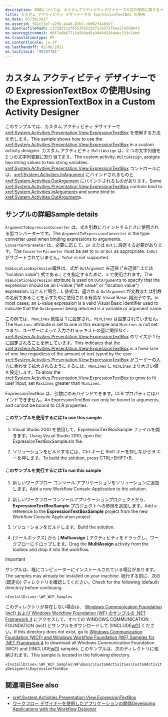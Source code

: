 ```yaml
---
description: 詳細については、カスタムアクティビティデザイナーでの式の使用に関するページを参照してください。
title: カスタム アクティビティ デザイナーでの ExpressionTextBox の使用
ms.date: 03/30/2017
ms.assetid: f82e73e7-a256-4a4d-82b7-c0d62f4ab5e7
ms.openlocfilehash: c333832c2f955354233371c6572f8ae27e5d8643
ms.sourcegitcommit: ddf7edb67715a5b9a45e3dd44536dabc153c1de0
ms.translationtype: MT
ms.contentlocale: ja-JP
ms.lasthandoff: 02/06/2021
ms.locfileid: "99787761"
---
```

# <a name="using-the-expressiontextbox-in-a-custom-activity-designer"></a><span data-ttu-id="ff557-103">カスタム アクティビティ デザイナーでの ExpressionTextBox の使用</span><span class="sxs-lookup"><span data-stu-id="ff557-103">Using the ExpressionTextBox in a Custom Activity Designer</span></span>

<span data-ttu-id="ff557-104">このサンプルでは、カスタム アクティビティ デザイナーで <xref:System.Activities.Presentation.View.ExpressionTextBox> を使用する方法を示します。</span><span class="sxs-lookup"><span data-stu-id="ff557-104">This sample shows how to use the <xref:System.Activities.Presentation.View.ExpressionTextBox> in a custom activity designer.</span></span> <span data-ttu-id="ff557-105">カスタム アクティビティ `MultiAssign` は、2 つの文字列値を 2 つの文字列変数に割り当てます。</span><span class="sxs-lookup"><span data-stu-id="ff557-105">The custom activity, `MultiAssign`, assigns two string values to two string variables.</span></span> <span data-ttu-id="ff557-106"><xref:System.Activities.Presentation.View.ExpressionTextBox> コントロールには、<xref:System.Activities.InArgument> にバインドされるものと <xref:System.Activities.OutArgument> にバインドされるものがあります。</span><span class="sxs-lookup"><span data-stu-id="ff557-106">Some <xref:System.Activities.Presentation.View.ExpressionTextBox> controls bind to <xref:System.Activities.InArgument>s and some bind to <xref:System.Activities.OutArgument>s.</span></span>

## <a name="sample-details"></a><span data-ttu-id="ff557-107">サンプルの詳細</span><span class="sxs-lookup"><span data-stu-id="ff557-107">Sample details</span></span>

 <span data-ttu-id="ff557-108">`ArgumentToExpressionConverter` は、式を引数にバインドするときに使用される型コンバーターです。</span><span class="sxs-lookup"><span data-stu-id="ff557-108">The `ArgumentToExpressionConverter` is the type converter used when binding expressions to arguments.</span></span> <span data-ttu-id="ff557-109">`ConverterParameter` は、必要に応じて、`In` または `Out` に設定する必要があります。</span><span class="sxs-lookup"><span data-stu-id="ff557-109">The `ConverterParameter` must be set to `In` or `Out` as appropriate.</span></span> <span data-ttu-id="ff557-110">`InOut` がサポートされていません。</span><span class="sxs-lookup"><span data-stu-id="ff557-110">`InOut` is not supported.</span></span>

 <span data-ttu-id="ff557-111">`UseLocationExpression`属性は、式が `OutArgument` 左辺値 ("左辺値" または "location value") 式であることを指定するために、s で使用されます。</span><span class="sxs-lookup"><span data-stu-id="ff557-111">The `UseLocationExpression` attribute is used on `OutArgument`s to specify that the expression should be an L-value ("left value" or "location value") expression.</span></span> <span data-ttu-id="ff557-112">ほとんど場合、L 値式は、返される `OutArgument` が変数または引数の名前であることを示すために使用される有効な Visual Basic 識別子です。</span><span class="sxs-lookup"><span data-stu-id="ff557-112">In most cases, an L-value expression is a valid Visual Basic identifier used to indicate that the `OutArgument` being returned is a variable or argument name.</span></span>

 <span data-ttu-id="ff557-113">この例では、`MaxLines` 属性は 1 に設定され、`MinLines` は設定されていません。</span><span class="sxs-lookup"><span data-stu-id="ff557-113">The `MaxLines` attribute is set to one in this example and `MinLines` is not set.</span></span> <span data-ttu-id="ff557-114">つまり、ユーザーによって入力されるテキストの量に関係なく、<xref:System.Activities.Presentation.View.ExpressionTextBox> のサイズが 1 行に固定されることを示しています。</span><span class="sxs-lookup"><span data-stu-id="ff557-114">This indicates that the <xref:System.Activities.Presentation.View.ExpressionTextBox> is a fixed size of one line regardless of the amount of text typed by the user.</span></span> <span data-ttu-id="ff557-115"><xref:System.Activities.Presentation.View.ExpressionTextBox> がユーザーの入力に合わせて拡大されるようにするには、`MaxLines` に `MinLines` より大きい値を設定します。</span><span class="sxs-lookup"><span data-stu-id="ff557-115">To allow the <xref:System.Activities.Presentation.View.ExpressionTextBox> to grow to fit user input, set `MaxLines` greater than `MinLines`.</span></span>

 <span data-ttu-id="ff557-116">ExpressionTextBox は、引数にのみバインドできます。CLR プロパティにはバインドできません。</span><span class="sxs-lookup"><span data-stu-id="ff557-116">An ExpressionTextBox can only be bound to arguments, and cannot be bound to CLR properties.</span></span>

#### <a name="to-use-this-sample"></a><span data-ttu-id="ff557-117">このサンプルを使用するには</span><span class="sxs-lookup"><span data-stu-id="ff557-117">To use this sample</span></span>

1. <span data-ttu-id="ff557-118">Visual Studio 2010 を使用して、ExpressionTextBoxSample ファイルを開きます。</span><span class="sxs-lookup"><span data-stu-id="ff557-118">Using Visual Studio 2010, open the ExpressionTextBoxSample.sln file.</span></span>

2. <span data-ttu-id="ff557-119">ソリューションをビルドするには、Ctrl キーと Shift キーを押しながら B キーを押します。</span><span class="sxs-lookup"><span data-stu-id="ff557-119">To build the solution, press CTRL+SHIFT+B.</span></span>

#### <a name="to-run-this-sample"></a><span data-ttu-id="ff557-120">このサンプルを実行するには</span><span class="sxs-lookup"><span data-stu-id="ff557-120">To run this sample</span></span>

1. <span data-ttu-id="ff557-121">新しいワークフロー コンソール アプリケーションをソリューションに追加します。</span><span class="sxs-lookup"><span data-stu-id="ff557-121">Add a new Workflow Console Application to the solution.</span></span>

2. <span data-ttu-id="ff557-122">新しいワークフローコンソールアプリケーションプロジェクトから、 **ExpressionTextBoxSample** プロジェクトへの参照を追加します。</span><span class="sxs-lookup"><span data-stu-id="ff557-122">Add a reference to the **ExpressionTextBoxSample** project from the new Workflow Console Application project.</span></span>

3. <span data-ttu-id="ff557-123">ソリューションをビルドします。</span><span class="sxs-lookup"><span data-stu-id="ff557-123">Build the solution.</span></span>

4. <span data-ttu-id="ff557-124">[ツールボックス] から [ **Multiassign** ] アクティビティをドラッグし、ワークフローにドロップします。</span><span class="sxs-lookup"><span data-stu-id="ff557-124">Drag the **MultiAssign** activity from the toolbox and drop it into the workflow.</span></span>

> [!IMPORTANT]
> <span data-ttu-id="ff557-125">サンプルは、既にコンピューターにインストールされている場合があります。</span><span class="sxs-lookup"><span data-stu-id="ff557-125">The samples may already be installed on your machine.</span></span> <span data-ttu-id="ff557-126">続行する前に、次の (既定の) ディレクトリを確認してください。</span><span class="sxs-lookup"><span data-stu-id="ff557-126">Check for the following (default) directory before continuing.</span></span>  
>
> `<InstallDrive>:\WF_WCF_Samples`  
>
> <span data-ttu-id="ff557-127">このディレクトリが存在しない場合は、 [Windows Communication Foundation (wcf) および Windows Workflow Foundation (WF) のサンプルの .NET Framework 4](https://www.microsoft.com/download/details.aspx?id=21459) にアクセスして、すべての WINDOWS COMMUNICATION FOUNDATION (wcf) とサンプルをダウンロードして [!INCLUDE[wf1](../../../../includes/wf1-md.md)] ください。</span><span class="sxs-lookup"><span data-stu-id="ff557-127">If this directory does not exist, go to [Windows Communication Foundation (WCF) and Windows Workflow Foundation (WF) Samples for .NET Framework 4](https://www.microsoft.com/download/details.aspx?id=21459) to download all Windows Communication Foundation (WCF) and [!INCLUDE[wf1](../../../../includes/wf1-md.md)] samples.</span></span> <span data-ttu-id="ff557-128">このサンプルは、次のディレクトリに格納されます。</span><span class="sxs-lookup"><span data-stu-id="ff557-128">This sample is located in the following directory.</span></span>  
>
> `<InstallDrive>:\WF_WCF_Samples\WF\Basic\CustomActivities\CustomActivityDesigners\ExpressionTextBox`  
  
## <a name="see-also"></a><span data-ttu-id="ff557-129">関連項目</span><span class="sxs-lookup"><span data-stu-id="ff557-129">See also</span></span>

- <xref:System.Activities.Presentation.View.ExpressionTextBox>
- [<span data-ttu-id="ff557-130">ワークフロー デザイナーを使用したアプリケーションの開発</span><span class="sxs-lookup"><span data-stu-id="ff557-130">Developing Applications with the Workflow Designer</span></span>](/visualstudio/workflow-designer/developing-applications-with-the-workflow-designer)
